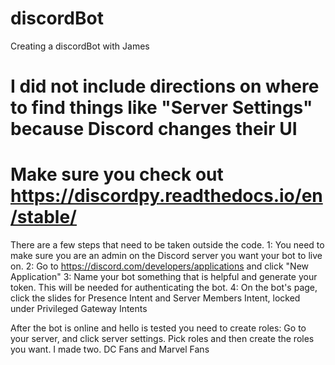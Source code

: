 # discordBot
Creating a discordBot with James

# I did not include directions on where to find things like "Server Settings" because Discord changes their UI
# Make sure you check out https://discordpy.readthedocs.io/en/stable/

There are a few steps that need to be taken outside the code.
1: You need to make sure you are an admin on the Discord server you want your bot to live on.
2: Go to https://discord.com/developers/applications and click "New Application"
3: Name your bot something that is helpful and generate your token.  This will be needed for authenticating the bot.
4: On the bot's page, click the slides for Presence Intent and Server Members Intent, locked under Privileged Gateway 
Intents

After the bot is online and hello is tested you need to create roles:
    Go to your server, and click server settings.
    Pick roles and then create the roles you want. I made two. DC Fans and Marvel Fans